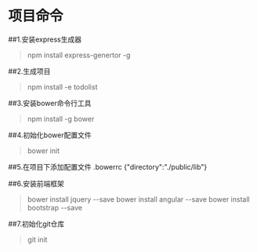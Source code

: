 # 项目命令
##1.安装express生成器
> npm install express-genertor -g

##2.生成项目
> npm install -e todolist

##3.安装bower命令行工具
> npm install -g bower

##4.初始化bower配置文件
> bower init

##5.在项目下添加配置文件 .bowerrc
{"directory":"./public/lib"}

##6.安装前端框架
> bower install jquery --save
> bower install angular --save
> bower install bootstrap --save

##7.初始化git仓库
> git init

